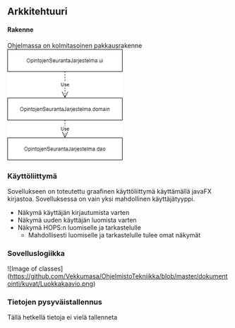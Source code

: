 ## Arkkitehtuuri

#### Rakenne

Ohjelmassa on kolmitasoinen pakkausrakenne
![Image of pakkages](https://github.com/Vekkumasa/OhjelmistoTekniikka/blob/master/dokumentointi/kuvat/Pakkauskaavio.png)


### Käyttöliittymä

Sovellukseen on toteutettu graafinen käyttöliittymä käyttämällä javaFX kirjastoa.
Sovelluksessa on vain yksi mahdollinen käyttäjätyyppi.

- Näkymä käyttäjän kirjautumista varten
- Näkymä uuden käyttäjän luomista varten
- Näkymä HOPS:n luomiselle ja tarkastelulle
  - Mahdollisesti luomiselle ja tarkastelulle tulee omat näkymät


### Sovelluslogiikka
![Image of classes] (https://github.com/Vekkumasa/OhjelmistoTekniikka/blob/master/dokumentointi/kuvat/Luokkakaavio.png)



### Tietojen pysyväistallennus

Tällä hetkellä tietoja ei vielä tallenneta

